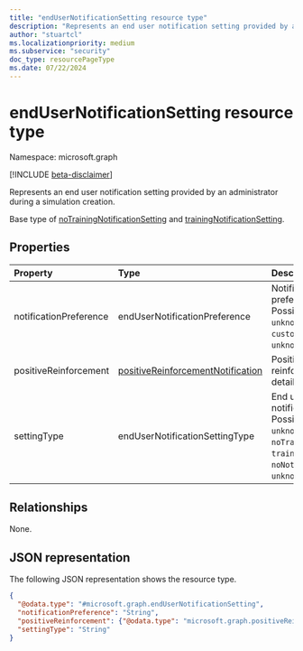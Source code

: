 ```yaml
---
title: "endUserNotificationSetting resource type"
description: "Represents an end user notification setting provided by an administrator during a simulation creation."
author: "stuartcl"
ms.localizationpriority: medium
ms.subservice: "security"
doc_type: resourcePageType
ms.date: 07/22/2024
---
```


# endUserNotificationSetting resource type

Namespace: microsoft.graph

[!INCLUDE [beta-disclaimer](../../includes/beta-disclaimer.md)]

Represents an end user notification setting provided by an administrator during a simulation creation.

Base type of [noTrainingNotificationSetting](../resources/notrainingnotificationsetting.md) and [trainingNotificationSetting](../resources/trainingnotificationsetting.md).

## Properties

|Property|Type|Description|
|:---|:---|:---|
|notificationPreference|endUserNotificationPreference|Notification preference. Possible values are: `unknown`, `microsoft`, `custom`, `unknownFutureValue`.|
|positiveReinforcement|[positiveReinforcementNotification](../resources/positivereinforcementnotification.md)|Positive reinforcement detail.|
|settingType|endUserNotificationSettingType|End user notification type. Possible values are: `unknown`, `noTraining`, `trainingSelected`, `noNotification`, `unknownFutureValue`.|

## Relationships

None.

## JSON representation

The following JSON representation shows the resource type.
<!-- {
  "blockType": "resource",
  "@odata.type": "microsoft.graph.endUserNotificationSetting"
}
-->
``` json
{
  "@odata.type": "#microsoft.graph.endUserNotificationSetting",
  "notificationPreference": "String",
  "positiveReinforcement": {"@odata.type": "microsoft.graph.positiveReinforcementNotification"},
  "settingType": "String"
}
```
